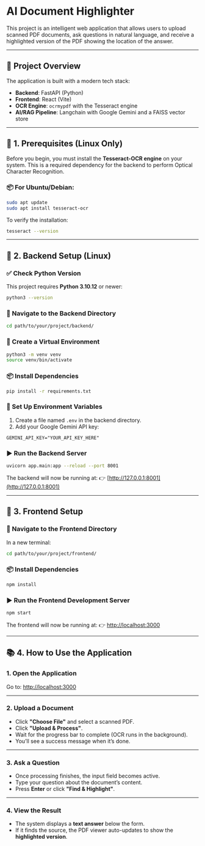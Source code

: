 
# AI Document Highlighter

This project is an intelligent web application that allows users to upload scanned PDF documents, ask questions in natural language, and receive a highlighted version of the PDF showing the location of the answer.

---

## 🧠 Project Overview

The application is built with a modern tech stack:

- **Backend**: FastAPI (Python)  
- **Frontend**: React (Vite)  
- **OCR Engine**: `ocrmypdf` with the Tesseract engine  
- **AI/RAG Pipeline**: Langchain with Google Gemini and a FAISS vector store  

---

## 🧱 1. Prerequisites (Linux Only)

Before you begin, you must install the **Tesseract-OCR engine** on your system. This is a required dependency for the backend to perform Optical Character Recognition.

### 📦 For Ubuntu/Debian:

```bash
sudo apt update
sudo apt install tesseract-ocr
````

To verify the installation:

```bash
tesseract --version
```

---

## 🚀 2. Backend Setup (Linux)

### ✅ Check Python Version

This project requires **Python 3.10.12** or newer:

```bash
python3 --version
```

### 📁 Navigate to the Backend Directory

```bash
cd path/to/your/project/backend/
```

### 🐍 Create a Virtual Environment

```bash
python3 -m venv venv
source venv/bin/activate
```

### 📦 Install Dependencies

```bash
pip install -r requirements.txt
```

### 🔐 Set Up Environment Variables

1. Create a file named `.env` in the backend directory.
2. Add your Google Gemini API key:

```
GEMINI_API_KEY="YOUR_API_KEY_HERE"
```

### ▶️ Run the Backend Server

```bash
uvicorn app.main:app --reload --port 8001
```

The backend will now be running at:
👉 [http://127.0.0.1:8001](http://127.0.0.1:8001)

---

## 🎨 3. Frontend Setup

### 📁 Navigate to the Frontend Directory

In a new terminal:

```bash
cd path/to/your/project/frontend/
```

### 📦 Install Dependencies

```bash
npm install
```

### ▶️ Run the Frontend Development Server

```bash
npm start
```

The frontend will now be running at:
👉 [http://localhost:3000](http://localhost:3000)

---

## 📚 4. How to Use the Application

### 1. **Open the Application**

Go to: [http://localhost:3000](http://localhost:3000)

---

### 2. **Upload a Document**

* Click **"Choose File"** and select a scanned PDF.
* Click **"Upload & Process"**.
* Wait for the progress bar to complete (OCR runs in the background).
* You’ll see a success message when it’s done.

---

### 3. **Ask a Question**

* Once processing finishes, the input field becomes active.
* Type your question about the document’s content.
* Press **Enter** or click **"Find & Highlight"**.

---

### 4. **View the Result**

* The system displays a **text answer** below the form.
* If it finds the source, the PDF viewer auto-updates to show the **highlighted version**.


